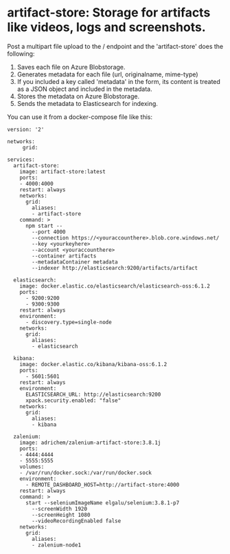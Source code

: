 # artifact-store: Storage for artifacts like videos, logs and screenshots. 

Post a multipart file upload to the / endpoint and the 'artifact-store' does the following:
1. Saves each file on Azure Blobstorage. 
1. Generates metadata for each file (url, originalname, mime-type)
1. If you included a key called 'metadata' in the form, its content is treated as a JSON object and included in the metadata.
1. Stores the metadata on Azure Blobstorage.
1. Sends the metadata to Elasticsearch for indexing.

You can use it from a docker-compose file like this:
```
version: '2'

networks:
     grid:

services:
  artifact-store:
    image: artifact-store:latest
    ports: 
    - 4000:4000
    restart: always
    networks:
      grid:
        aliases:
        - artifact-store
    command: > 
      npm start --
        --port 4000 
        --connection https://<youraccounthere>.blob.core.windows.net/ 
        --key <yourkeyhere>
        --account <youraccounthere>
        --container artifacts
        --metadataContainer metadata
        --indexer http://elasticsearch:9200/artifacts/artifact
      
  elasticsearch:
    image: docker.elastic.co/elasticsearch/elasticsearch-oss:6.1.2
    ports: 
      - 9200:9200
      - 9300:9300
    restart: always
    environment:
      - discovery.type=single-node
    networks:
      grid:
        aliases:
        - elasticsearch

  kibana:
    image: docker.elastic.co/kibana/kibana-oss:6.1.2
    ports: 
      - 5601:5601
    restart: always
    environment:
      ELASTICSEARCH_URL: http://elasticsearch:9200
      xpack.security.enabled: "false"
    networks:
      grid:
        aliases:
        - kibana
  
  zalenium:
    image: adrichem/zalenium-artifact-store:3.8.1j
    ports:
    - 4444:4444
    - 5555:5555
    volumes:
    - /var/run/docker.sock:/var/run/docker.sock
    environment:
      - REMOTE_DASHBOARD_HOST=http://artifact-store:4000
    restart: always
    command: >
      start --seleniumImageName elgalu/selenium:3.8.1-p7  
        --screenWidth 1920
        --screenHeight 1080
        --videoRecordingEnabled false
    networks:
      grid:
        aliases:
        - zalenium-node1
